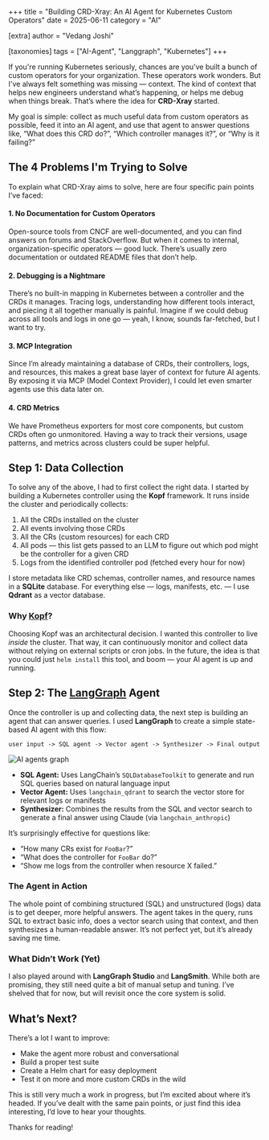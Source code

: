 +++
title = "Building CRD-Xray: An AI Agent for Kubernetes Custom Operators"
date = 2025-06-11
category = "AI"

[extra]
author = "Vedang Joshi"

[taxonomies]
tags = ["AI-Agent", "Langgraph", "Kubernetes"]
+++

If you're running Kubernetes seriously, chances are you've built a bunch of custom operators for your organization. These operators work wonders. But I've always felt something was missing — context. The kind of context that helps new engineers understand what’s happening, or helps me debug when things break. That’s where the idea for **CRD-Xray** started.

My goal is simple: collect as much useful data from custom operators as possible, feed it into an AI agent, and use that agent to answer questions like, “What does this CRD do?”, “Which controller manages it?”, or “Why is it failing?”

## The 4 Problems I'm Trying to Solve

To explain what CRD-Xray aims to solve, here are four specific pain points I’ve faced:

#### 1. No Documentation for Custom Operators

Open-source tools from CNCF are well-documented, and you can find answers on forums and StackOverflow. But when it comes to internal, organization-specific operators — good luck. There’s usually zero documentation or outdated README files that don’t help.

#### 2. Debugging is a Nightmare

There’s no built-in mapping in Kubernetes between a controller and the CRDs it manages. Tracing logs, understanding how different tools interact, and piecing it all together manually is painful. Imagine if we could debug across all tools and logs in one go — yeah, I know, sounds far-fetched, but I want to try.

#### 3. MCP Integration

Since I’m already maintaining a database of CRDs, their controllers, logs, and resources, this makes a great base layer of context for future AI agents. By exposing it via MCP (Model Context Provider), I could let even smarter agents use this data later on.

#### 4. CRD Metrics

We have Prometheus exporters for most core components, but custom CRDs often go unmonitored. Having a way to track their versions, usage patterns, and metrics across clusters could be super helpful.

## Step 1: Data Collection

To solve any of the above, I had to first collect the right data. I started by building a Kubernetes controller using the **Kopf** framework. It runs inside the cluster and periodically collects:

1. All the CRDs installed on the cluster
2. All events involving those CRDs
3. All the CRs (custom resources) for each CRD
4. All pods — this list gets passed to an LLM to figure out which pod might be the controller for a given CRD
5. Logs from the identified controller pod (fetched every hour for now)

I store metadata like CRD schemas, controller names, and resource names in a **SQLite** database. For everything else — logs, manifests, etc. — I use **Qdrant** as a vector database.

### Why [Kopf](https://kopf.readthedocs.io/en/stable/)?

Choosing Kopf was an architectural decision. I wanted this controller to live *inside* the cluster. That way, it can continuously monitor and collect data without relying on external scripts or cron jobs. In the future, the idea is that you could just `helm install` this tool, and boom — your AI agent is up and running.

## Step 2: The [LangGraph](https://langchain-ai.github.io/langgraph/) Agent

Once the controller is up and collecting data, the next step is building an agent that can answer queries. I used **LangGraph** to create a simple state-based AI agent with this flow:

```
user input -> SQL agent -> Vector agent -> Synthesizer -> Final output
```

<img alt="AI agents graph" src="https://i.ibb.co/zh6NSx3j/Screenshot-2025-06-12-at-1-02-14-AM.png"/>

* **SQL Agent:** Uses LangChain’s `SQLDatabaseToolkit` to generate and run SQL queries based on natural language input
* **Vector Agent:** Uses `langchain_qdrant` to search the vector store for relevant logs or manifests
* **Synthesizer:** Combines the results from the SQL and vector search to generate a final answer using Claude (via `langchain_anthropic`)

It’s surprisingly effective for questions like:

* “How many CRs exist for `FooBar`?”
* “What does the controller for `FooBar` do?”
* “Show me logs from the controller when resource X failed.”

### The Agent in Action

The whole point of combining structured (SQL) and unstructured (logs) data is to get deeper, more helpful answers. The agent takes in the query, runs SQL to extract basic info, does a vector search using that context, and then synthesizes a human-readable answer. It’s not perfect yet, but it’s already saving me time.

### What Didn’t Work (Yet)

I also played around with **LangGraph Studio** and **LangSmith**. While both are promising, they still need quite a bit of manual setup and tuning. I’ve shelved that for now, but will revisit once the core system is solid.

## What’s Next?

There’s a lot I want to improve:

* Make the agent more robust and conversational
* Build a proper test suite
* Create a Helm chart for easy deployment
* Test it on more and more custom CRDs in the wild

This is still very much a work in progress, but I’m excited about where it’s headed. If you’ve dealt with the same pain points, or just find this idea interesting, I’d love to hear your thoughts.

Thanks for reading!

